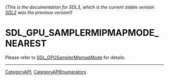 ###### (This is the documentation for SDL3, which is the current stable version. [SDL2](https://wiki.libsdl.org/SDL2/) was the previous version!)
# SDL_GPU_SAMPLERMIPMAPMODE_NEAREST

Please refer to [SDL_GPUSamplerMipmapMode](SDL_GPUSamplerMipmapMode) for details.

----
[CategoryAPI](CategoryAPI), [CategoryAPIEnumerators](CategoryAPIEnumerators)

